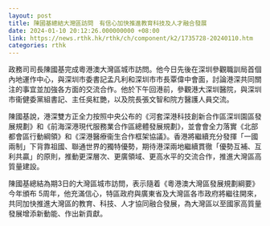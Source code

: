 ```yaml
---
layout: post
title: 陳國基總結大灣區訪問　有信心加快推進教育科技及人才融合發展
date: 2024-01-10 20:12:26.000000000 +08:00
link: https://news.rthk.hk/rthk/ch/component/k2/1735728-20240110.htm
categories: rthk
---
```


政務司司長陳國基完成粵港澳大灣區城市訪問。他今日先後在深圳參觀職訓局首個內地運作中心，與深圳市委書記孟凡利和深圳市市長覃偉中會面，討論港深共同關注的事宜並加強各方面的交流合作。他於下午回港前，參觀港大深圳醫院，與深圳市衞健委黨組書記、主任吳紅艷，以及院長張文智和院方醫護人員交流。
 
陳國基說，港深雙方正全力按照中央公布的《河套深港科技創新合作區深圳園區發展規劃》和《前海深港現代服務業合作區總體發展規劃》，並會會全力落實《北部都會區行動綱領》和《深港醫療衞生合作框架協議》。香港將繼續充分發揮「一國兩制」下背靠祖國、聯通世界的獨特優勢，期待港深兩地繼續貫徹「優勢互補、互利共贏」的原則，推動更深層次、更廣領域、更高水平的交流合作，推進大灣區高質量建設。
 
陳國基總結為期3日的大灣區城市訪問，表示隨着《粵港澳大灣區發展規劃綱要》今年頒布 5周年，他充滿信心，特區政府與廣東省及大灣區各市政府將繼往開來，共同加快推進大灣區的教育、科技、人才協同融合發展，為大灣區以至國家高質量發展增添新動能、作出新貢獻。
